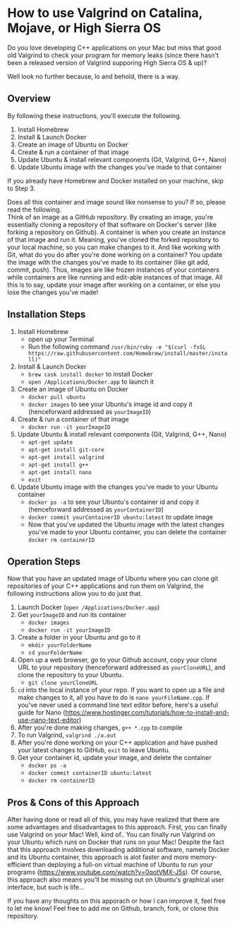 # How to use Valgrind on Catalina, Mojave, or High Sierra OS

Do you love developing C++ applications on your Mac but miss that good old Valgrind to check your program for memory leaks (since there hasn't been a released version of Valgrind supporing High Sierra OS & up)? 

Well look no further because, lo and behold, there is a way.

## Overview

By following these instructions, you'll execute the following.
1. Install Homebrew
2. Install & Launch Docker
3. Create an image of Ubuntu on Docker
4. Create & run a container of that image
5. Update Ubuntu & install relevant components (Git, Valgrind, G++, Nano)
6. Update Ubuntu image with the changes you've made to that container

If you already have Homebrew and Docker installed on your machine, skip to Step 3.</br>

Does all this container and image sound like nonsense to you? If so, please read the following. </br>
Think of an image as a GitHub repository. By creating an image, you're essentially cloning a repository of that software on Docker's server (like forking a repository on Github). 
A container is when you create an instance of that image and run it. Meaning, you've cloned the forked repository to your local machine, so you can make changes to it. And like working with Git, what do you do after you're done working on a container? You update the image with the changes you've made to its container (like git add, commit, push). Thus, images are like frozen instances of your containers while containers are like running and edit-able instances of that image. All this is to say, update your image after working on a container, or else you lose the changes you've made!

## Installation Steps

1. Install Homebrew
    - open up your Terminal
    - Run the following command `/usr/bin/ruby -e "$(curl -fsSL https://raw.githubusercontent.com/Homebrew/install/master/install)"`
2. Install & Launch Docker
    - `brew cask install docker` to install Docker
    - `open /Applications/Docker.app` to launch it
3. Create an image of Ubuntu on Docker
    - `docker pull ubuntu`
    - `docker images` to see your Ubuntu's image id and copy it (henceforward addressed as `yourImageID`)
4. Create & run a container of that image
    - `docker run -it yourImageID`
5. Update Ubuntu & install relevant components (Git, Valgrind, G++, Nano)
    - `apt-get update`
    - `apt-get install git-core`
    - `apt-get install valgrind`
    - `apt-get install g++`
    - `apt-get install nano`
    - `exit`
6. Update Ubuntu image with the changes you've made to your Ubuntu container
    - `docker ps -a` to see your Ubuntu's container id and copy it (henceforward addressed as `yourContainerID`)
    - `docker commit yourContainerID ubuntu:latest` to update image
    - Now that you've updated the Ubuntu image with the latest changes you've made to your Ubuntu container, you can delete the container `docker rm containerID`

## Operation Steps

Now that you have an updated image of Ubuntu where you can clone git repositories of your C++ applications and run them on Valgrind, the following instructions allow you to do just that.

1. Launch Docker (`open /Applications/Docker.app`)
2. Get `yourImageID` and run its container
    - `docker images`
    - `docker run -it yourImageID`
3. Create a folder in your Ubuntu and go to it
    - `mkdir yourFolderName`
    - `cd yourFolderName`
4. Open up a web browser, go to your Github account, copy your clone URL to your repository (henceforward addressed as `yourCloneURL`), and clone the repository to your Ubuntu.
    - `git clone yourCloneURL`
5. `cd` into the local instance of your repo. If you want to open up a file and make changes to it, all you have to do is `nano yourFileName.cpp`. If you've never used a command line text editor before, here's a useful guide for Nano (https://www.hostinger.com/tutorials/how-to-install-and-use-nano-text-editor)
6. After you're done making changes, `g++ *.cpp` to compile
7. To run Valgrind, `valgrind ./a.out`
8. After you're done working on your C++ application and have pushed your latest changes to GitHub, `exit` to leave Ubuntu.
9. Get your container id, update your image, and delete the container
    - `docker ps -a`
    - `docker commit containerID ubuntu:latest`
    - `docker rm containerID`

## Pros & Cons of this Approach

After having done or read all of this, you may have realized that there are some advantages and disadvantages to this approach. First, you can finally use Valgrind on your Mac! Well, kind of.. You can finally run Valgrind on your Ubuntu which runs on Docker that runs on your Mac! Despite the fact that this approach involves downloading additional software, namely Docker and its Ubuntu container, this approach is alot faster and more memory-efficient than deploying a full-on virtual machine of Ubuntu to run your programs (https://www.youtube.com/watch?v=0qotVMX-J5s). Of course, this approach also means you'll be missing out on Ubuntu's graphical user interface, but such is life...

If you have any thoughts on this apporach or how I can improve it, feel free to let me know! Feel free to add me on Github, branch, fork, or clone this repository. 
